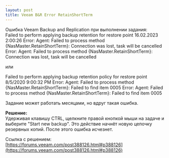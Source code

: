 ```yaml
---
layout: post
title: Veeam B&R Error RetainShortTerm
---
```


Ошибка Veeam Backup and Replication при выполнении задания:  
Failed to perform applying backup retention for restore point 16.02.2023 2:00:26 Error: Agent: Failed to process method {NasMaster.RetainShortTerm}: Connection was lost, task will be cancelled
Error: Agent: Failed to process method {NasMaster.RetainShortTerm}: Connection was lost, task will be cancelled  

или  

Failed to perform applying backup retention policy for restore point 8/5/2020 9:00:32 PM Error: Agent: Failed to process method {NasMaster.RetainShortTerm}: Failed to find item 0005
Error: Agent: Failed to process method {NasMaster.RetainShortTerm}: Failed to find item 0005  

Задание может работать месяцами, но вдруг такая ошибка.

**Решение:**  
Удерживая клавишу CTRL, щелкните правой кнопкой мыши на задаче и выберите "Start new backup". Это действие начнёт новую цепочку резервных копий. После этого ошибка исчезнет.  

Ссылка с решением: [https://forums.veeam.com/post388126.html#p388126](https://forums.veeam.com/post388126.html#p388126)

